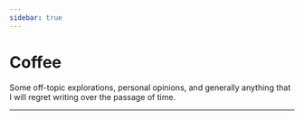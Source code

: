 ```yaml
---
sidebar: true
---
```


# Coffee

Some off-topic explorations, personal opinions, and generally anything that I will regret writing over the passage of time.

----

<section-contents />

